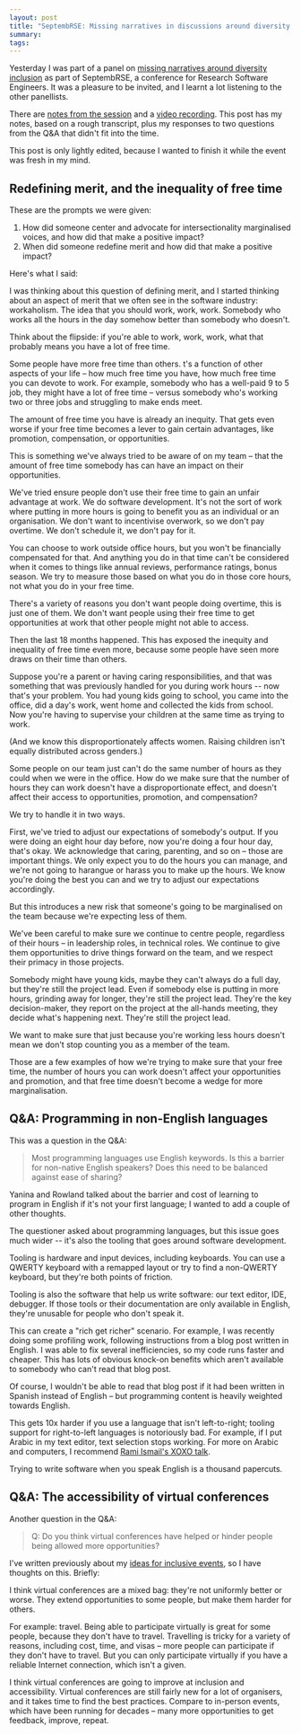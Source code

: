 ```yaml
---
layout: post
title: "SeptembRSE: Missing narratives in discussions around diversity and inclusion"
summary:
tags:
---
```


Yesterday I was part of a panel on [missing narratives around diversity inclusion][panel_link] as part of SeptembRSE, a conference for Research Software Engineers.
It was a pleasure to be invited, and I learnt a lot listening to the other panellists.

There are [notes from the session][notes] and a [video recording].
This post has my notes, based on a rough transcript, plus my responses to two questions from the Q&A that didn't fit into the time.

This post is only lightly edited, because I wanted to finish it while the event was fresh in my mind.

[panel_link]: https://septembrse.github.io/#/event/L1001
[notes]: https://pad.sfconservancy.org/p/missing-narrative-rse-panel-2021
[video recording]: https://www.youtube.com/watch?v=tpxCWCTSZUc&t=2014s

## Redefining merit, and the inequality of free time

These are the prompts we were given:

1. How did someone center and advocate for intersectionality marginalised voices, and how did that make a positive impact?
2. When did someone redefine merit and how did that make a positive impact?

Here's what I said:

I was thinking about this question of defining merit, and I started thinking about an aspect of merit that we often see in the software industry: workaholism.
The idea that you should work, work, work.
Somebody who works all the hours in the day somehow better than somebody who doesn't.

Think about the flipside: if you're able to work, work, work, what that probably means you have a lot of free time.

Some people have more free time than others.
t's a function of other aspects of your life – how much free time you have, how much free time you can devote to work.
For example, somebody who has a well-paid 9 to 5 job, they might have a lot of free time – versus somebody who's working two or three jobs and struggling to make ends meet.

The amount of free time you have is already an inequity.
That gets even worse if your free time becomes a lever to gain certain advantages, like promotion, compensation, or opportunities.

This is something we've always tried to be aware of on my team – that the amount of free time somebody has can have an impact on their opportunities.

We've tried ensure people don't use their free time to gain an unfair advantage at work.
We do software development.
It's not the sort of work where putting in more hours is going to benefit you as an individual or an organisation.
We don't want to incentivise overwork, so we don't pay overtime.
We don't schedule it, we don't pay for it.

You can choose to work outside office hours, but you won't be financially compensated for that.
And anything you do in that time can't be considered when it comes to things like annual reviews, performance ratings, bonus season.
We try to measure those based on what you do in those core hours, not what you do in your free time.

There's a variety of reasons you don't want people doing overtime, this is just one of them.
We don't want people using their free time to get opportunities at work that other people might not able to access.

Then the last 18 months happened.
This has exposed the inequity and inequality of free time even more, because some people have seen more draws on their time than others.

Suppose you're a parent or having caring responsibilities, and that was something that was previously handled for you during work hours -- now that's your problem.
You had young kids going to school, you came into the office, did a day's work, went home and collected the kids from school.
Now you're having to supervise your children at the same time as trying to work.

(And we know this disproportionately affects women.
Raising children isn't equally distributed across genders.)

Some people on our team just can't do the same number of hours as they could when we were in the office.
How do we make sure that the number of hours they can work doesn't have a disproportionate effect, and doesn't affect their access to opportunities, promotion, and compensation?

We try to handle it in two ways.

First, we've tried to adjust our expectations of somebody's output.
If you were doing an eight hour day before, now you're doing a four hour day, that's okay.
We acknowledge that caring, parenting, and so on – those are important things.
We only expect you to do the hours you can manage, and we're not going to harangue or harass you to make up the hours.
We know you're doing the best you can and we try to adjust our expectations accordingly.

But this introduces a new risk that someone's going to be marginalised on the team because we're expecting less of them.

We've been careful to make sure we continue to centre people, regardless of their hours – in leadership roles, in technical roles.
We continue to give them opportunities to drive things forward on the team, and we respect their primacy in those projects.

Somebody might have young kids, maybe they can't always do a full day, but they're still the project lead.
Even if somebody else is putting in more hours, grinding away for longer, they're still the project lead.
They're the key decision-maker, they report on the project at the all-hands meeting, they decide what's happening next.
They're still the project lead.

We want to make sure that just because you're working less hours doesn't mean we don't stop counting you as a member of the team.

Those are a few examples of how we're trying to make sure that your free time, the number of hours you can work doesn't affect your opportunities and promotion, and that free time doesn't become a wedge for more marginalisation.

## Q&A: Programming in non-English languages

This was a question in the Q&A:

> Most programming languages use English keywords.
> Is this a barrier for non-native English speakers?
> Does this need to be balanced against ease of sharing?

Yanina and Rowland talked about the barrier and cost of learning to program in English if it's not your first language; I wanted to add a couple of other thoughts.

The questioner asked about programming languages, but this issue goes much wider -- it's also the tooling that goes around software development.

Tooling is hardware and input devices, including keyboards.
You can use a QWERTY keyboard with a remapped layout or try to find a non-QWERTY keyboard, but they're both points of friction.

Tooling is also the software that help us write software: our text editor, IDE, debugger.
If those tools or their documentation are only available in English, they're unusable for people who don't speak it.

This can create a "rich get richer" scenario.
For example, I was recently doing some profiling work, following instructions from a blog post written in English.
I was able to fix several inefficiencies, so my code runs faster and cheaper.
This has lots of obvious knock-on benefits which aren't available to somebody who can't read that blog post.

Of course, I wouldn't be able to read that blog post if it had been written in Spanish instead of English – but programming content is heavily weighted towards English.

This gets 10x harder if you use a language that isn't left-to-right; tooling support for right-to-left languages is notoriously bad.
For example, if I put Arabic in my text editor, text selection stops working.
For more on Arabic and computers, I recommend [Rami Ismail's XOXO talk](https://www.youtube.com/watch?v=X1ynZm1wI18).

Trying to write software when you speak English is a thousand papercuts.

## Q&A: The accessibility of virtual conferences

Another question in the Q&A:

> Q: Do you think virtual conferences have helped or hinder people being allowed more opportunities?

I've written previously about my [ideas for inclusive events](https://alexwlchan.net/ideas-for-inclusive-events/), so I have thoughts on this.
Briefly:

I think virtual conferences are a mixed bag: they're not uniformly better or worse.
They extend opportunities to some people, but make them harder for others.

For example: travel.
Being able to participate virtually is great for some people, because they don't have to travel.
Travelling is tricky for a variety of reasons, including cost, time, and visas – more people can participate if they don't have to travel.
But you can only participate virtually if you have a reliable Internet connection, which isn't a given.

I think virtual conferences are going to improve at inclusion and accessibility.
Virtual conferences are still fairly new for a lot of organisers, and it takes time to find the best practices.
Compare to in-person events, which have been running for decades – many more opportunities to get feedback, improve, repeat.
